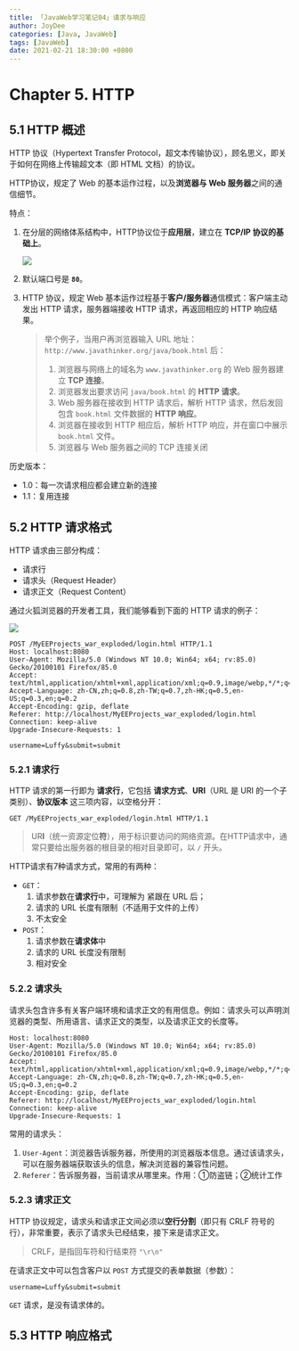 ```yaml
---
title: 「JavaWeb学习笔记04」请求与响应
author: JoyDee
categories: [Java, JavaWeb]
tags: [JavaWeb]
date: 2021-02-21 18:30:00 +0800
---
```


# Chapter 5. HTTP

## 5.1 HTTP 概述

HTTP 协议（Hypertext Transfer Protocol，超文本传输协议），顾名思义，即关于如何在网络上传输超文本（即 HTML 文档）的协议。

HTTP协议，规定了 Web 的基本运作过程，以及**浏览器与 Web 服务器**之间的通信细节。

特点：

1. 在分层的网络体系结构中，HTTP协议位于**应用层**，建立在 **TCP/IP 协议的基础上**。

   <img src="https://gitee.com/j__strawhat/MyImages/raw/master/20210223012555.png"/>

2. 默认端口号是 **`80`**。

3. HTTP 协议，规定 Web 基本运作过程基于**客户/服务器**通信模式：客户端主动发出 HTTP 请求，服务器端接收 HTTP 请求，再返回相应的 HTTP 响应结果。

   > 举个例子，当用户再浏览器输入 URL 地址：`http://www.javathinker.org/java/book.html` 后：
   >
   > 1. 浏览器与网络上的域名为 `www.javathinker.org` 的 Web 服务器建立 **TCP 连接**。
   > 2. 浏览器发出要求访问 `java/book.html` 的 **HTTP 请求**。
   > 3. Web 服务器在接收到 HTTP 请求后，解析 HTTP 请求，然后发回包含 `book.html` 文件数据的 **HTTP 响应**。
   > 4. 浏览器在接收到 HTTP 相应后，解析 HTTP 响应，并在窗口中展示 `book.html` 文件。
   > 5. 浏览器与 Web 服务器之间的 TCP 连接关闭

历史版本：

+ 1.0：每一次请求相应都会建立新的连接
+ 1.1：复用连接

## 5.2 HTTP 请求格式

HTTP 请求由三部分构成：

+ 请求行
+ 请求头（Request Header）
+ 请求正文（Request Content）

通过火狐浏览器的开发者工具，我们能够看到下面的 HTTP 请求的例子：

<img src="https://gitee.com/j__strawhat/MyImages/raw/master/image-20210221221751029.png"/>

```http
POST /MyEEProjects_war_exploded/login.html HTTP/1.1
Host: localhost:8080
User-Agent: Mozilla/5.0 (Windows NT 10.0; Win64; x64; rv:85.0) Gecko/20100101 Firefox/85.0
Accept: text/html,application/xhtml+xml,application/xml;q=0.9,image/webp,*/*;q=0.8
Accept-Language: zh-CN,zh;q=0.8,zh-TW;q=0.7,zh-HK;q=0.5,en-US;q=0.3,en;q=0.2
Accept-Encoding: gzip, deflate
Referer: http://localhost/MyEEProjects_war_exploded/login.html
Connection: keep-alive
Upgrade-Insecure-Requests: 1

username=Luffy&submit=submit
```

### 5.2.1 请求行

HTTP 请求的第一行即为 **请求行**，它包括 **请求方式**、**URI**（URL 是 URI 的一个子类别）、**协议版本** 这三项内容，以空格分开：

```http
GET /MyEEProjects_war_exploded/login.html HTTP/1.1
```

> UR**I**（统一资源定位**符**），用于标识要访问的网络资源。在HTTP请求中，通常只要给出服务器的根目录的相对目录即可，以 `/` 开头。

HTTP请求有7种请求方式，常用的有两种：

+ `GET`：
  1. 请求参数在**请求行**中，可理解为 紧跟在 URL 后；
  2. 请求的 URL 长度有限制（不适用于文件的上传）
  3. 不太安全
+ `POST`：
  1. 请求参数在**请求体**中
  2. 请求的 URL 长度没有限制
  3. 相对安全

### 5.2.2 请求头

请求头包含许多有关客户端环境和请求正文的有用信息。例如：请求头可以声明浏览器的类型、所用语言、请求正文的类型，以及请求正文的长度等。

```http
Host: localhost:8080 
User-Agent: Mozilla/5.0 (Windows NT 10.0; Win64; x64; rv:85.0) Gecko/20100101 Firefox/85.0
Accept: text/html,application/xhtml+xml,application/xml;q=0.9,image/webp,*/*;q=0.8
Accept-Language: zh-CN,zh;q=0.8,zh-TW;q=0.7,zh-HK;q=0.5,en-US;q=0.3,en;q=0.2
Accept-Encoding: gzip, deflate
Referer: http://localhost/MyEEProjects_war_exploded/login.html
Connection: keep-alive
Upgrade-Insecure-Requests: 1
```

常用的请求头：

1. `User-Agent`：浏览器告诉服务器，所使用的浏览器版本信息。通过该请求头，可以在服务器端获取该头的信息，解决浏览器的兼容性问题。
2. `Referer`：告诉服务器，当前请求从哪里来。作用：①防盗链；②统计工作

### 5.2.3 请求正文

HTTP 协议规定，请求头和请求正文间必须以**空行分割**（即只有 CRLF 符号的行），非常重要，表示了请求头已经结束，接下来是请求正文。

> CRLF，是指回车符和行结束符 `"\r\n"`

在请求正文中可以包含客户以 `POST` 方式提交的表单数据（参数）：

```http
username=Luffy&submit=submit
```

`GET` 请求，是没有请求体的。



## 5.3 HTTP 响应格式